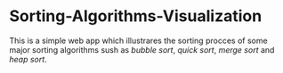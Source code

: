 # Sorting-Algorithms-Visualization
This is a simple web app which illustrares the sorting procces of some major sorting algorithms 
sush as *bubble sort*, *quick sort*, *merge sort* and *heap sort*.
